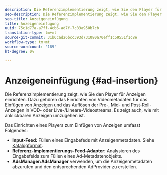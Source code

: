 ```yaml
---
description: Die Referenzimplementierung zeigt, wie Sie den Player für Anzeigen einrichten. Dazu gehören das Einrichten von Videometadaten für das Einfügen von Anzeigen und das Auflösen der Pre-, Mid- und Post-Roll-Anzeigen in VOD- oder Live-/Lineare-Videostreams. Es zeigt auch, wie mit anklickbaren Anzeigen umzugehen ist.
seo-description: Die Referenzimplementierung zeigt, wie Sie den Player für Anzeigen einrichten. Dazu gehören das Einrichten von Videometadaten für das Einfügen von Anzeigen und das Auflösen der Pre-, Mid- und Post-Roll-Anzeigen in VOD- oder Live-/Lineare-Videostreams. Es zeigt auch, wie mit anklickbaren Anzeigen umzugehen ist.
seo-title: Anzeigeneinfügung
title: Anzeigeneinfügung
uuid: 75c1d77a-a7ff-4cb6-ad7f-7c83a950b7cb
translation-type: tm+mt
source-git-commit: 31b6cad26bcc393d731080a70eff1c59551f1c8e
workflow-type: tm+mt
source-wordcount: '189'
ht-degree: 0%

---
```



# Anzeigeneinfügung {#ad-insertion}

Die Referenzimplementierung zeigt, wie Sie den Player für Anzeigen einrichten. Dazu gehören das Einrichten von Videometadaten für das Einfügen von Anzeigen und das Auflösen der Pre-, Mid- und Post-Roll-Anzeigen in VOD- oder Live-/Lineare-Videostreams. Es zeigt auch, wie mit anklickbaren Anzeigen umzugehen ist.

Das Einrichten eines Players zum Einfügen von Anzeigen umfasst Folgendes:

* **Input-Feed:** Füllen eines Eingabefeds mit Anzeigenmetadaten. Siehe [Katalogformat](../set-up-dev-environment/exploring-code/catalog-format.md).
* **Referenz-Implementierungs-Feed-Adapter:** Analysieren des Eingabefelds zum Füllen eines Ad-Metadatenobjekts.
* **AdsManager:AdsManager** verwenden, um die Anzeigenmetadaten abzurufen und den entsprechenden AdProvider zu erstellen.